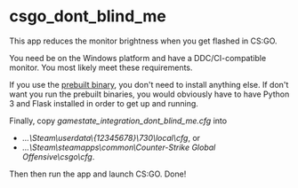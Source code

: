# csgo_dont_blind_me

This app reduces the monitor brightness when you get flashed in CS:GO.

You need be on the Windows platform and have a DDC/CI-compatible monitor. You most likely meet these requirements.

If you use the [prebuilt binary](https://github.com/dev7355608/csgo_dont_blind_me/releases), you don't need to install anything else. If don't want you run the prebuilt binaries,  you would obviously have to have Python 3 and Flask installed in order to get up and running.

Finally, copy *gamestate_integration_dont_blind_me.cfg* into

 - *...\\Steam\\userdata\\{12345678}\\730\\local\\cfg*, or
 - *...\\Steam\\steamapps\\common\\Counter-Strike Global Offensive\\csgo\\cfg*.

Then then run the app and launch CS:GO. Done!
